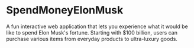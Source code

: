 # SpendMoneyElonMusk
A fun interactive web application that lets you experience what it would be like to spend Elon Musk's fortune. Starting with $100 billion, users can purchase various items from everyday products to ultra-luxury goods.
